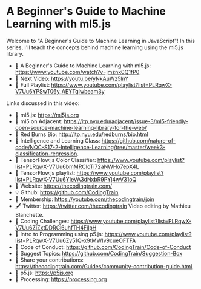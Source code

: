  # A Beginner's Guide to Machine Learning with ml5.js
 
Welcome to "A Beginner's Guide to Machine Learning in JavaScript"! In this series, I'll teach the concepts behind machine learning using the ml5.js library. 

-   🔗 A Beginner's Guide to Machine Learning with ml5.js: https://www.youtube.com/watch?v=jmznx0Q1fP0
-   🎥 Next Video: https://youtu.be/yNkAuWz5lnY
-   🎥 Full Playlist: https://www.youtube.com/playlist?list=PLRqwX-V7Uu6YPSwT06y_AEYTqIwbeam3y

Links discussed in this video:
-   🔗 ml5.js: https://ml5js.org
-   🔗 ml5 on Adjacent: https://itp.nyu.edu/adjacent/issue-3/ml5-friendly-open-source-machine-learning-library-for-the-web/
-   🔗 Red Burns Bio: http://itp.nyu.edu/redburns/bio.html
-   🔗 Intelligence and Learning Class: https://github.com/nature-of-code/NOC-S17-2-Intelligence-Learning/tree/master/week3-classification-regression.
-   🎥 TensorFlow.js Color Classifier: https://www.youtube.com/playlist?list=PLRqwX-V7Uu6bmMRCIoTi72aNWHo7epX4L
-   🎥 TensorFlow.js playlist: https://www.youtube.com/playlist?list=PLRqwX-V7Uu6YIeVA3dNxbR9PYj4wV31oQ
-   🚂 Website: https://thecodingtrain.com/
-   💡 Github: https://github.com/CodingTrain
-   💖 Membership: https://youtube.com/thecodingtrain/join
-   🖋️ Twitter: https://twitter.com/thecodingtrain
       Video editing by Mathieu Blanchette.
-   🎥 Coding Challenges: https://www.youtube.com/playlist?list=PLRqwX-V7Uu6ZiZxtDDRCi6uhfTH4FilpH
-   🎥 Intro to Programming using p5.js: https://www.youtube.com/playlist?list=PLRqwX-V7Uu6Zy51Q-x9tMWIv9cueOFTFA
-   📄 Code of Conduct: https://github.com/CodingTrain/Code-of-Conduct
-   🚩 Suggest Topics: https://github.com/CodingTrain/Suggestion-Box
-   👾 Share your contributions: https://thecodingtrain.com/Guides/community-contribution-guide.html
-   🔗 p5.js: https://p5js.org
-   🔗 Processing: https://processing.org